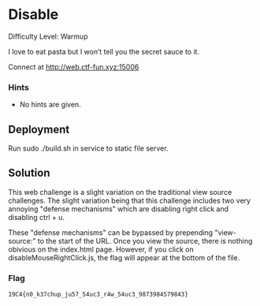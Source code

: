 
# Disable

Difficulty Level: Warmup

I love to eat pasta but I won’t tell you the secret sauce to it.

Connect at http://web.ctf-fun.xyz:15006


### Hints

- No hints are given.


## Deployment

Run  sudo ./build.sh in service to static file server.


## Solution

This web challenge is a slight variation on the traditional view source challenges. The slight variation being that this challenge includes two very annoying "defense mechanisms" which are disabling right click and disabling ctrl + u.

These "defense mechanisms" can be bypassed by prepending "view-source:" to the start of the URL. Once you view the source, there is nothing obivious on the index.html page. However, if you click on disableMouseRightClick.js, the flag will appear at the bottom of the file.


### Flag
`19C4{n0_k37chup_ju57_54uc3_r4w_54uc3_9873984579843} `
